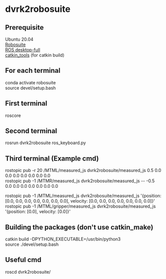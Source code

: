 # dvrk2robosuite

## Prerequisite
Ubuntu 20.04  
[Robosuite](https://robosuite.ai/docs/installation.html)  
[ROS desktop-full](http://wiki.ros.org/noetic/Installation/Ubuntu)  
[catkin_tools](https://catkin-tools.readthedocs.io/en/latest/installing.html) (for catkin build)  

## For each terminal  
conda activate robosuite  
source devel/setup.bash  

## First terminal  
roscore  

## Second terminal  
rosrun dvrk2robosuite ros_keyboard.py  

## Third terminal (Example cmd)
rostopic pub -r 20 /MTML/measured_js dvrk2robosuite/measured_js 0.5 0.0 0.0 0.0 0.0 0.0 0.0 0.0  
rostopic pub -1 /MTMR/measured_js dvrk2robosuite/measured_js -- -0.5 0.0 0.0 0.0 0.0 0.0 0.0 0.0  

rostopic pub -1 /MTML/measured_js dvrk2robosuite/measured_js '{position: [0.0, 0.0, 0.0, 0.0, 0.0, 0.0, 0.0], velocity: [0.0, 0.0, 0.0, 0.0, 0.0, 0.0, 0.0]}'  
rostopic pub -1 /MTML/gripper/measured_js dvrk2robosuite/measured_js '{position: [0.0], velocity: [0.0]}'  

## Building the packages (don't use catkin_make)
catkin build -DPYTHON_EXECUTABLE=/usr/bin/python3  
source ./devel/setup.bash  

## Useful cmd
roscd dvrk2robosuite/   